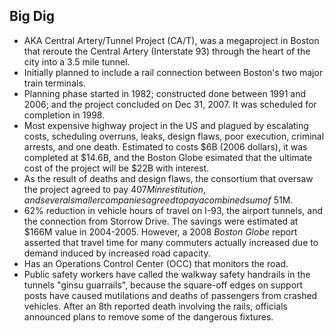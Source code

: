 Big Dig
-------

* AKA Central Artery/Tunnel Project (CA/T), was a megaproject in Boston that reroute the Central Artery (Interstate 93) through the heart of the city into a 3.5 mile tunnel.
* Initially planned to include a rail connection between Boston's two major train terminals.
* Planning phase started in 1982; constructed done between 1991 and 2006; and the project concluded on Dec 31, 2007. It was scheduled for completion in 1998.
* Most expensive highway project in the US and plagued by escalating costs, scheduling overruns, leaks, design flaws, poor execution, criminal arrests, and one death. Estimated to costs $6B (2006 dollars), it was completed at $14.6B, and the Boston Globe esimated that the ultimate cost of the project will be $22B with interest.
* As the result of deaths and design flaws, the consortium that oversaw the project agreed to pay $407M in restitution, and several smaller companies agreed to pay a combined sum of ~$51M.
* 62% reduction in vehicle hours of travel on I-93, the airport tunnels, and the connection from Storrow Drive. The savings were estimated at $166M value in 2004-2005. However, a 2008 _Boston Globe_ report asserted that travel time for many commuters actually increased due to demand induced by increased road capacity.
* Has an Operations Control Center (OCC) that monitors the road.
* Public safety workers have called the walkway safety handrails in the tunnels "ginsu guarrails", because the square-off edges on support posts have caused mutilations and deaths of passengers from crashed vehicles. After an 8th reported death involving the rails, officials announced plans to remove some of the dangerous fixtures.
